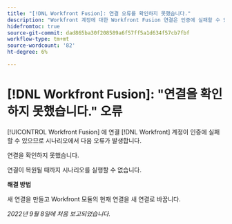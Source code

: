 ```yaml
---
title: "[!DNL Workfront Fusion]: 연결 오류를 확인하지 못했습니다."
description: "Workfront 계정에 대한 Workfront Fusion 연결은 인증에 실패할 수 있으므로 시나리오에서 다음 오류가 발생합니다. 연결을 확인하지 못했습니다."
hidefromtoc: true
source-git-commit: dad865ba30f208589a6f57ff5a1d634f57cb7fbf
workflow-type: tm+mt
source-wordcount: '82'
ht-degree: 6%

---
```



# [!DNL Workfront Fusion]: &quot;연결을 확인하지 못했습니다.&quot; 오류

[!UICONTROL Workfront Fusion] 에 연결 [!DNL Workfront] 계정이 인증에 실패할 수 있으므로 시나리오에서 다음 오류가 발생합니다.

연결을 확인하지 못했습니다.

연결이 복원될 때까지 시나리오를 실행할 수 없습니다.

**해결 방법**

새 연결을 만들고 Workfront 모듈의 현재 연결을 새 연결로 바꿉니다.

_2022년 9월 8일에 처음 보고되었습니다._

